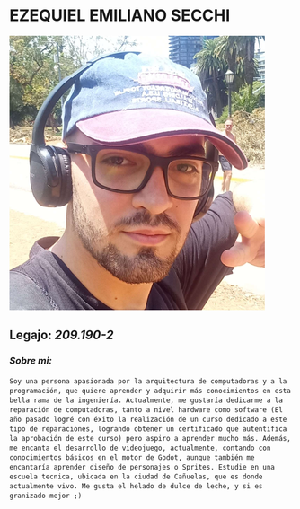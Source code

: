 # EZEQUIEL EMILIANO SECCHI

![fallo en cargar imagen](/image.png)

## Legajo: *209.190-2*

### *Sobre mi:*

`Soy una persona apasionada por la arquitectura de computadoras y a la programación, que quiere aprender y adquirir más conocimientos en esta bella rama de la ingeniería. Actualmente, me gustaría dedicarme a la reparación de computadoras, tanto a nivel hardware como software (El año pasado logré con éxito la realización de un curso dedicado a este tipo de reparaciones, logrando obtener un certificado que autentifica la aprobación de este curso) pero aspiro a aprender mucho más. Además, me encanta el desarrollo de videojuego, actualmente, contando con conocimientos básicos en el motor de Godot, aunque también me encantaría aprender diseño de personajes o Sprites. Estudie en una escuela tecnica, ubicada en la ciudad de Cañuelas, que es donde actualmente vivo. Me gusta el helado de dulce de leche, y si es granizado mejor ;)`
